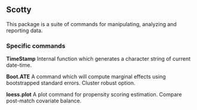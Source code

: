 ## Scotty

This package is a suite of commands for manipulating, analyzing and reporting data.

### Specific commands  

**TimeStamp** Internal function which generates a character string of current date-time. 

**Boot.ATE** A command which will compute marginal effects using bootstrapped standard errors. Cluster robust option.

**loess.plot** A plot command for propensity scoring estimation. Compare post-match covariate balance.  

